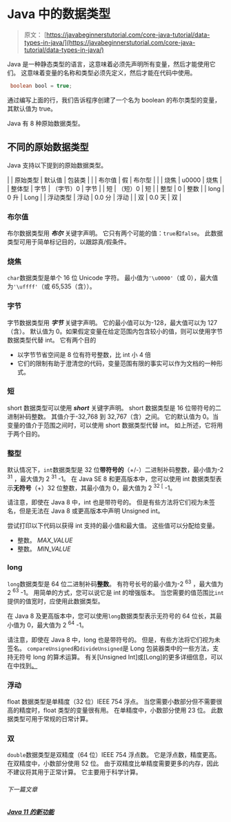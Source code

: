 # Java 中的数据类型

> 原文： [https://javabeginnerstutorial.com/core-java-tutorial/data-types-in-java/](https://javabeginnerstutorial.com/core-java-tutorial/data-types-in-java/)

Java 是一种静态类型的语言，这意味着必须先声明所有变量，然后才能使用它们。 这意味着变量的名称和类型必须先定义，然后才能在代码中使用。

```java
 boolean bool = true;
```

通过编写上面的行，我们告诉程序创建了一个名为 boolean 的布尔类型的变量，其默认值为 true。

Java 有 8 种原始数据类型。

## 不同的原始数据类型

Java 支持以下提到的原始数据类型。

|  | 原始类型 | 默认值 | 包装类 |
|  | 布尔值 | 假 | 布尔型 |
|  | 烧焦 | u0000 | 烧焦 |
| 整体型 | 字节 | （字节）0 | 字节 |
| 短 | （短）0 | 短 |
| 整型 | 0 | 整数 |
| long | 0 升 | Long |
| 浮动类型 | 浮动 | 0.0 分 | 浮动 |
| 双 | 0.0 天 | 双 |

### 布尔值

布尔数据类型用 ***布尔*** 关键字声明。 它只有两个可能的值：`true`和`false`。 此数据类型可用于简单标记目的，以跟踪真/假条件。

### 烧焦

`char`数据类型是单个 16 位 Unicode 字符。 最小值为`'\u0000'`（或 0），最大值为`'\uffff'`（或 65,535（含））。

### 字节

字节数据类型用 ***字节*** 关键字声明。 它的最小值可以为-128，最大值可以为 127（含）。 默认值为 0。如果假定变量在给定范围内包含较小的值，则可以使用字节数据类型代替 int。 它有两个目的

*   以字节节省空间是 8 位有符号整数，比 int 小 4 倍
*   它们的限制有助于澄清您的代码，变量范围有限的事实可以作为文档的一种形式。

### 短

short 数据类型可以使用 ***short*** 关键字声明。 short 数据类型是 16 位带符号的二进制补码整数。 其值介于-32,768 到 32,767（含）之间。 它的默认值为 0。当变量的值介于范围之间时，可以使用 short 数据类型代替 int。 如上所述，它将用于两个目的。

### 整型

默认情况下，`int`数据类型是 32 位**带符号的**（+/-）二进制补码整数，最小值为-2 <sup>31</sup> ，最大值为 2 <sup>31</sup> -1。 在 Java SE 8 和更高版本中，您可以使用 int 数据类型表示**无符号**（+）32 位整数，其最小值为 0，最大值为 2 <sup>32 [</sup> -1。

请注意，即使在 Java 8 中，int 也是带符号的。 但是有些方法将它们视为未签名，但是无法在 Java 8 或更高版本中声明 Unsigned int。

尝试打印以下代码以获得 int 支持的最小值和最大值。 这些值可以分配给变量。

*   整数。 *MAX_VALUE*
*   整数。 *MIN_VALUE*

### long

`long`数据类型是 64 位二进制补码**整数**。 有符号长号的最小值为-2 <sup>63</sup> ，最大值为 2 <sup>63</sup> -1。 用简单的方式，您可以说它是 int 的增强版本。 当您需要的值范围比`int`提供的值宽时，应使用此数据类型。

在 Java 8 及更高版本中，您可以使用`long`数据类型表示无符号的 64 位长，其最小值为 0，最大值为 2 <sup>64</sup> -1。

请注意，即使在 Java 8 中，long 也是带符号的。 但是，有些方法将它们视为未签名。 `compareUnsigned`和`divideUnsigned`是 Long 包装器类中的一些方法，支持无符号 long 的算术运算。 有关[Unsigned Int]或[Long]的更多详细信息，可以在中找到[。](https://blogs.oracle.com/darcy/unsigned-integer-arithmetic-api-now-in-jdk-8)

### 浮动

float 数据类型是单精度（32 位）IEEE 754 浮点。 当您需要小数部分但不需要很高的精度时，float 类型的变量很有用。 在单精度中，小数部分使用 23 位。 此数据类型可用于常规的日常计算。

### 双

`double`数据类型是双精度（64 位）IEEE 754 浮点数。 它是浮点数，精度更高。 在双精度中，小数部分使用 52 位。 由于双精度比单精度需要更多的内存，因此不建议将其用于正常计算。 它主要用于科学计算。

###### 下一篇文章

##### [Java 11 的新功能](https://javabeginnerstutorial.com/core-java-tutorial/java-11-new-features/ "Java 11 new features")